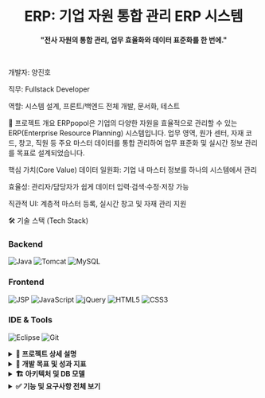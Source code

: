 <div align="center"> <h1>ERP: 기업 자원 통합 관리 ERP 시스템</h1> <p><strong>"전사 자원의 통합 관리, 업무 효율화와 데이터 표준화를 한 번에."</strong></p> </div> <br>

개발자: 양진호

직무: Fullstack Developer

역할: 시스템 설계, 프론트/백엔드 전체 개발, 문서화, 테스트


📝 프로젝트 개요
ERPpopol은 기업의 다양한 자원을 효율적으로 관리할 수 있는 ERP(Enterprise Resource Planning) 시스템입니다.
업무 영역, 원가 센터, 자재 코드, 창고, 직원 등 주요 마스터 데이터를 통합 관리하여
업무 표준화 및 실시간 정보 관리를 목표로 설계되었습니다.

핵심 가치(Core Value)
데이터 일원화: 기업 내 마스터 정보를 하나의 시스템에서 관리

효율성: 관리자/담당자가 쉽게 데이터 입력·검색·수정·저장 가능

직관적 UI: 계층적 마스터 등록, 실시간 창고 및 자재 관리 지원

🛠️ 기술 스택 (Tech Stack)
### Backend
![Java](https://img.shields.io/badge/Java-007396?style=flat&logo=java&logoColor=white)
![Tomcat](https://img.shields.io/badge/Tomcat-F8DC75?style=flat&logo=apache-tomcat&logoColor=black)
![MySQL](https://img.shields.io/badge/MySQL-4479A1?style=flat&logo=mysql&logoColor=white)

### Frontend
![JSP](https://img.shields.io/badge/JSP-217346?style=flat)
![JavaScript](https://img.shields.io/badge/JavaScript-F7DF1E?style=flat&logo=javascript&logoColor=black)
![jQuery](https://img.shields.io/badge/jQuery-0769AD?style=flat&logo=jquery&logoColor=white)
![HTML5](https://img.shields.io/badge/HTML5-E34F26?style=flat&logo=html5&logoColor=white)
![CSS3](https://img.shields.io/badge/CSS3-1572B6?style=flat&logo=css3&logoColor=white)

### IDE & Tools
![Eclipse](https://img.shields.io/badge/Eclipse-2C2255?style=flat&logo=eclipseide&logoColor=white)
![Git](https://img.shields.io/badge/Git-F05032?style=flat&logo=git&logoColor=white)

<details> <summary><strong>📖 프로젝트 상세 설명</strong></summary> <br>
🔹ERP시스템는(은) 기업 내 다양한 자원을 통합 관리함으로써, 매월 반복되는 업무와 정보 관리 절차를 획기적으로 개선합니다.
자재 코드/창고/직원/거래처 등 핵심 마스터 데이터에 대해 직관적인 UI와 계층적 구조 관리가 가능합니다.
모든 데이터는 MySQL 기반으로 표준화되어, 정보 검색과 보고 업무가 간편합니다.

주요 관리 데이터
업무 영역, 원가 센터, 세금 구역, 사업장: 레벨별 구조화로 조직 단위 관리

자재 코드/자재 정보: 유형, 그룹, 생성·수정·검색 기능

창고/저장 위치: Plant, Storage Location 별 상세 정보 관리

직원, 거래처: 기본 정보/세부 필드 입력 및 목록 관리

재고, 입출고 내역: 실시간 업데이트, 작업 이력 확인 가능

</details> <details> <summary><strong>🎯 개발 목표 및 성과 지표</strong></summary> <br>
비즈니스 목표
반복적인 마스터 정보 관리 업무 자동화 및 단일화

자원 정보의 실시간 조회·수정으로 업무 효율 50% 이상 개선

관리자 및 담당자가 쉽게 사용할 수 있는 UI/UX 제공

기술적 목표
모든 등록/검색/수정 업무 5초 내 처리 구현

PC/웹 환경 전역에서 데이터 일관성 유지

데이터 구조가 확장 가능한 설계 적용

</details> <details> <summary><strong>🏗️ 아키텍처 및 DB 모델</strong></summary> <br>
기본 아키텍처
JSP/Servlet 기반 MVC (Model 2 구조) 

Tomcat 서버·JSP View 구성

MySQL 데이터베이스 : 마스터 테이블 구조(업무 영역, 자재, 창고 등)

주요 테이블 구조 예시
business_area_group: 업무 그룹 계층 관리

material_code: 자재 코드 정보 및 상세 내역 관리

plant_storage: 창고/저장 위치 데이터 관리

</details> <details> <summary><strong>✅ 기능 및 요구사항 전체 보기</strong></summary> <br>
기능 요구사항
등록/검색/수정/저장 기능 (모든 마스터별)

계층형 데이터 관리 (업무 영역 및 원가 센터 그룹화)

동적 필드 입력 (자재/직원/거래처 유형별)

실시간 작업 이력 및 데이터 업데이트

직관적인 UI와 표준화된 입력 폼

비기능 요구사항
보안성 강화: SQL Injection 등 기본 보안 로직 적용

사용성 강화: 관리자용 직관적 화면, 동적 검색 지원

성능 목표: 평균 페이지/리스트 로딩 3초 이하

</details>
